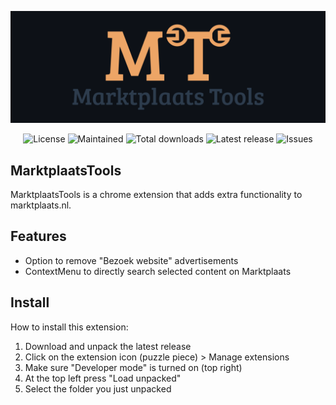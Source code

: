 <p align="center"><img src="/images/banner.png" width="1440"></p>

<p align="center">
    <img src="https://img.shields.io/github/license/WoutervdVelde/MarktplaatsTools" alt="License">
    <img src="https://img.shields.io/badge/maintained-yes-green.svg" alt="Maintained">
    <img src="https://img.shields.io/github/downloads/Woutervdvelde/MarktplaatsTools/total" alt="Total downloads">
    <img src="https://img.shields.io/github/v/release/Woutervdvelde/MarktplaatsTools" alt="Latest release">
    <img src="https://img.shields.io/github/issues/Woutervdvelde/MarktplaatsTools" alt="Issues">
</p>

## MarktplaatsTools

MarktplaatsTools is a chrome extension that adds extra functionality to marktplaats.nl.

## Features

 - Option to remove "Bezoek website" advertisements
 - ContextMenu to directly search selected content on Marktplaats

## Install

How to install this extension:  

1. Download and unpack the latest release
2. Click on the extension icon (puzzle piece) > Manage extensions
3. Make sure "Developer mode" is turned on (top right)
4. At the top left press "Load unpacked"
5. Select the folder you just unpacked